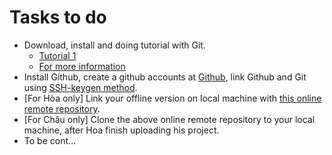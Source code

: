 # Tasks to do
* Download, install and doing tutorial with Git. 
  * [Tutorial 1](https://learnxinyminutes.com/docs/git/)
  * [For more information](https://git-scm.com/book/en/v2/Getting-Started-Git-Basics)
* Install Github, create a github accounts at [Github](github.com), link Github and Git using [SSH-keygen method](https://help.github.com/articles/generating-an-ssh-key/).
* [For Hòa only] Link your offline version on local machine with [this online remote repository](https://github.com/fluteguitar/zalo-data-visualization/).
* [For Châu only] Clone the above online remote repository to your local machine, after Hoa finish uploading his project.
* To be cont...
